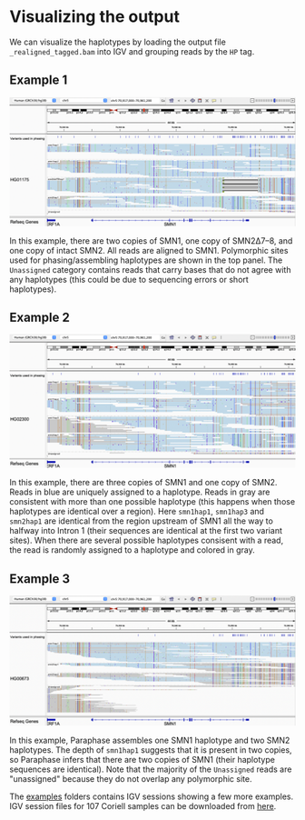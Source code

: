 # Visualizing the output

We can visualize the haplotypes by loading the output file `_realigned_tagged.bam` into IGV and grouping reads by the `HP` tag.

## Example 1

![example1](figures/example_HG01175.png)

In this example, there are two copies of SMN1, one copy of SMN2Δ7–8, and one copy of intact SMN2. All reads are aligned to SMN1. Polymorphic sites used for phasing/assembling haplotypes are shown in the top panel. The `Unassigned` category contains reads that carry bases that do not agree with any haplotypes (this could be due to sequencing errors or short haplotypes).

## Example 2

![example2](figures/example_HG02300.png)

In this example, there are three copies of SMN1 and one copy of SMN2. Reads in blue are uniquely assigned to a haplotype. Reads in gray are consistent with more than one possible haplotype (this happens when those haplotypes are identical over a region). Here `smn1hap1`, `smn1hap3` and `smn2hap1` are identical from the region upstream of SMN1 all the way to halfway into Intron 1 (their sequences are identical at the first two variant sites). When there are several possible haplotypes consisent with a read, the read is randomly assigned to a haplotype and colored in gray. 

## Example 3

![example3](figures/example_HG00673.png)

In this example, Paraphase assembles one SMN1 haplotype and two SMN2 haplotypes. The depth of `smn1hap1` suggests that it is present in two copies, so Paraphase infers that there are two copies of SMN1 (their haplotype sequences are identical). Note that the majority of the `Unassigned` reads are "unassigned" because they do not overlap any polymorphic site.

The [examples](../examples/) folders contains IGV sessions showing a few more examples. IGV session files for 107 Coriell samples can be downloaded from [here](https://github.com/xiao-chen-xc/SMN_phased_data).
